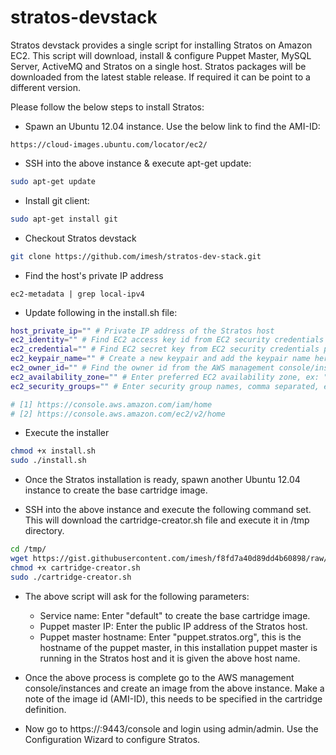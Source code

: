 stratos-devstack
=================

Stratos devstack provides a single script for installing Stratos on Amazon EC2. This script will download, install & configure Puppet Master, MySQL Server, ActiveMQ and Stratos on a single host. Stratos packages will be downloaded from the latest stable release. If required it can be point to a different version.

Please follow the below steps to install Stratos:

- Spawn an Ubuntu 12.04 instance. Use the below link to find the AMI-ID:
```
https://cloud-images.ubuntu.com/locator/ec2/
```

- SSH into the above instance & execute apt-get update:
```bash
sudo apt-get update
```
- Install git client:
```bash
sudo apt-get install git
```
- Checkout Stratos devstack
```bash
git clone https://github.com/imesh/stratos-dev-stack.git
```
- Find the host's private IP address
```
ec2-metadata | grep local-ipv4
```

- Update following in the install.sh file:
```bash
host_private_ip="" # Private IP address of the Stratos host
ec2_identity="" # Find EC2 access key id from EC2 security credentials page [1]
ec2_credential="" # Find EC2 secret key from EC2 security credentials page [1]
ec2_keypair_name="" # Create a new keypair and add the keypair name here, ex: "us-east-key1.pem"
ec2_owner_id="" # Find the owner id from the AWS management console/instances/Stratos host instance [2]
ec2_availability_zone="" # Enter preferred EC2 availability zone, ex: "us-east-1a"
ec2_security_groups="" # Enter security group names, comma separated, ex: "all-tcp-udp-icmp"

# [1] https://console.aws.amazon.com/iam/home
# [2] https://console.aws.amazon.com/ec2/v2/home
```

- Execute the installer
```bash
chmod +x install.sh
sudo ./install.sh
```

- Once the Stratos installation is ready, spawn another Ubuntu 12.04 instance to create the base cartridge image.

- SSH into the above instance and execute the following command set. This will download the cartridge-creator.sh file and execute it in /tmp directory.
```bash
cd /tmp/
wget https://gist.githubusercontent.com/imesh/f8fd7a40d89dd4b60898/raw/48087c76b853632cf12474ba909bc355fe861666/cartridge-creator.sh
chmod +x cartridge-creator.sh
sudo ./cartridge-creator.sh
```

- The above script will ask for the following parameters:
  - Service name: Enter "default" to create the base cartridge image.
  - Puppet master IP: Enter the public IP address of the Stratos host.
  - Puppet master hostname: Enter "puppet.stratos.org", this is the hostname of the puppet master, in this installation puppet master is running in the Stratos host and it is given the above host name.
  
- Once the above process is complete go to the AWS management console/instances and create an image from the above instance. Make a note of the image id (AMI-ID), this needs to be specified in the cartridge definition.

- Now go to https://<stratos-host-public-ip>:9443/console and login using admin/admin. Use the Configuration Wizard to configure Stratos.
